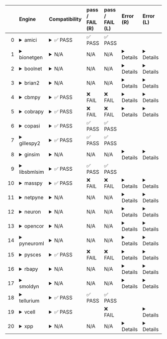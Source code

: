 |    | Engine                                                                                                                                     | Compatibility                                                                                                                                                                                                       | pass / FAIL (R)   | pass / FAIL (L)   | Error (R)                                                                                                                                                                                                                                                                                                                                                                                                                                                          | Error (L)                                                                                                                                                                                            | Type (R)                                                               | d1 (R)                                               | d1 (L)                                              |
|---:|:-------------------------------------------------------------------------------------------------------------------------------------------|:--------------------------------------------------------------------------------------------------------------------------------------------------------------------------------------------------------------------|:------------------|:------------------|:-------------------------------------------------------------------------------------------------------------------------------------------------------------------------------------------------------------------------------------------------------------------------------------------------------------------------------------------------------------------------------------------------------------------------------------------------------------------|:-----------------------------------------------------------------------------------------------------------------------------------------------------------------------------------------------------|:-----------------------------------------------------------------------|:-----------------------------------------------------|:----------------------------------------------------|
|  0 | <details><summary>amici</summary>https://docs.biosimulators.org/Biosimulators_AMICI/<br></details>                                         | <details><summary>&#9989; PASS</summary>The file extensions ('sbml', 'sedml') suggest the input file types are '['SBML', 'SED-ML']'. ['SBML', 'SED-ML'] are compatible with amici</details>                         | &#9989; PASS      | &#9989; PASS      |                                                                                                                                                                                                                                                                                                                                                                                                                                                                    |                                                                                                                                                                                                      |                                                                        | <a href="d1_plots_remote\amici_d1.pdf">plot</a>      | <a href="d1_plots_local\amici_d1.pdf">plot</a>      |
|  1 | <details><summary>bionetgen</summary>https://docs.biosimulators.org/Biosimulators_BioNetGen/<br></details>                                 | <details><summary>N/A</summary>The file extensions ('sbml', 'sedml') suggest the input file types are not compatibe with bionetgen. ['BNGL', 'SED-ML'] are compatible with bionetgen</details>                      | N/A               | N/A               | <details><summary>Details</summary><span style="color:red;">The COMBINE/OMEX did not execute successfully:<br><br>  The SED document did not execute successfully:<br>  <br>    Language for model `net1` is not supported.<br>      - Model language `urn:sedml:language:sbml` is not supported. Models must be in BNGL format (e.g., `sed:model/@language` must match `^urn:sedml:language:bngl(\.$)` such as `urn:sedml:language:bngl`).</details>              | <details><summary>Details</summary>```Command '-i /root/in/LEMS_NML2_Ex9_FN_missing_xmlns.omex -o /root/out' in image 'ghcr.io/biosimulators/bionetgen' returned non-zero exit status 1```</details> | <details><summary>CAEE</summary>CombineArchiveExecutionError</details> | <a href="d1_plots_remote\bionetgen_d1.pdf">plot</a>  | <a href="d1_plots_local\bionetgen_d1.pdf">plot</a>  |
|  2 | <details><summary>boolnet</summary>https://docs.biosimulators.org/Biosimulators_BoolNet/<br></details>                                     | <details><summary>N/A</summary>The file extensions ('sbml', 'sedml') suggest the input file types are not compatibe with boolnet. ['SBML-qual', 'SED-ML'] are compatible with boolnet</details>                     | N/A               | N/A               | <details><summary>Details</summary><span style="color:red;">The COMBINE/OMEX did not execute successfully:<br><br>  The SED document did not execute successfully:<br>  <br>    Simulation `sim1` is invalid.<br>      - Number of points (20000) must be equal to the difference between the output end (200.0) and start times (0.0).</details>                                                                                                                  | <details><summary>Details</summary>```Command '-i /root/in/LEMS_NML2_Ex9_FN_missing_xmlns.omex -o /root/out' in image 'ghcr.io/biosimulators/boolnet' returned non-zero exit status 1```</details>   | <details><summary>CAEE</summary>CombineArchiveExecutionError</details> | <a href="d1_plots_remote\boolnet_d1.pdf">plot</a>    | <a href="d1_plots_local\boolnet_d1.pdf">plot</a>    |
|  3 | <details><summary>brian2</summary>https://docs.biosimulators.org/Biosimulators_pyNeuroML/<br></details>                                    | <details><summary>N/A</summary>The file extensions ('sbml', 'sedml') suggest the input file types are not compatibe with brian2. ['NeuroML', 'SED-ML', 'LEMS', 'SED-ML'] are compatible with brian2</details>       | N/A               | N/A               | <details><summary>Details</summary>No module named 'libsbml'</details>                                                                                                                                                                                                                                                                                                                                                                                             | <details><summary>Details</summary>```Command '-i /root/in/LEMS_NML2_Ex9_FN_missing_xmlns.omex -o /root/out' in image 'ghcr.io/biosimulators/brian2' returned non-zero exit status 1```</details>    | <details><summary>MNFE</summary>ModuleNotFoundError</details>          |                                                      |                                                     |
|  4 | <details><summary>cbmpy</summary>https://docs.biosimulators.org/Biosimulators_CBMPy/<br></details>                                         | <details><summary>&#9989; PASS</summary>The file extensions ('sbml', 'sedml') suggest the input file types are '['SBML', 'SED-ML']'. ['SBML', 'SED-ML'] are compatible with cbmpy</details>                         | &#10060; FAIL     | &#10060; FAIL     | <details><summary>Details</summary><span style="color:red;">The COMBINE/OMEX did not execute successfully:<br><br>  The SED document did not execute successfully:<br>  <br>    UniformTimeCourseSimulation `sim1` is not supported.<br>      - Simulation sim1 of type `UniformTimeCourseSimulation` is not supported. Simulation must be an instance of one of the following:<br>          - SteadyStateSimulation</details>                                     | <details><summary>Details</summary>```Command '-i /root/in/LEMS_NML2_Ex9_FN_missing_xmlns.omex -o /root/out' in image 'ghcr.io/biosimulators/cbmpy' returned non-zero exit status 1```</details>     | <details><summary>CAEE</summary>CombineArchiveExecutionError</details> | <a href="d1_plots_remote\cbmpy_d1.pdf">plot</a>      | <a href="d1_plots_local\cbmpy_d1.pdf">plot</a>      |
|  5 | <details><summary>cobrapy</summary>https://docs.biosimulators.org/Biosimulators_COBRApy/<br>Only allows steady state simulations</details> | <details><summary>&#9989; PASS</summary>The file extensions ('sbml', 'sedml') suggest the input file types are '['SBML', 'SED-ML']'. ['SBML', 'SED-ML'] are compatible with cobrapy</details>                       | &#10060; FAIL     | &#10060; FAIL     | <details><summary>Details</summary><span style="color:red;">The COMBINE/OMEX did not execute successfully:<br><br>  The SED document did not execute successfully:<br>  <br>    UniformTimeCourseSimulation `sim1` is not supported.<br>      - Simulation sim1 of type `UniformTimeCourseSimulation` is not supported. Simulation must be an instance of one of the following:<br>          - SteadyStateSimulation</details>                                     | <details><summary>Details</summary>```Command '-i /root/in/LEMS_NML2_Ex9_FN_missing_xmlns.omex -o /root/out' in image 'ghcr.io/biosimulators/cobrapy' returned non-zero exit status 1```</details>   | <details><summary>CAEE</summary>CombineArchiveExecutionError</details> | <a href="d1_plots_remote\cobrapy_d1.pdf">plot</a>    | <a href="d1_plots_local\cobrapy_d1.pdf">plot</a>    |
|  6 | <details><summary>copasi</summary>https://docs.biosimulators.org/Biosimulators_COPASI/<br></details>                                       | <details><summary>&#9989; PASS</summary>The file extensions ('sbml', 'sedml') suggest the input file types are '['SBML', 'SED-ML']'. ['SBML', 'SED-ML'] are compatible with copasi</details>                        | &#9989; PASS      | &#9989; PASS      |                                                                                                                                                                                                                                                                                                                                                                                                                                                                    |                                                                                                                                                                                                      |                                                                        | <a href="d1_plots_remote\copasi_d1.pdf">plot</a>     | <a href="d1_plots_local\copasi_d1.pdf">plot</a>     |
|  7 | <details><summary>gillespy2</summary>https://docs.biosimulators.org/Biosimulators_GillesPy2/<br></details>                                 | <details><summary>&#9989; PASS</summary>The file extensions ('sbml', 'sedml') suggest the input file types are '['SBML', 'SED-ML']'. ['SBML', 'SED-ML'] are compatible with gillespy2</details>                     | &#9989; PASS      | &#9989; PASS      |                                                                                                                                                                                                                                                                                                                                                                                                                                                                    |                                                                                                                                                                                                      |                                                                        | <a href="d1_plots_remote\gillespy2_d1.pdf">plot</a>  | <a href="d1_plots_local\gillespy2_d1.pdf">plot</a>  |
|  8 | <details><summary>ginsim</summary>https://docs.biosimulators.org/Biosimulators_GINsim/<br></details>                                       | <details><summary>N/A</summary>The file extensions ('sbml', 'sedml') suggest the input file types are not compatibe with ginsim. ['SBML-qual', 'SED-ML'] are compatible with ginsim</details>                       | N/A               | N/A               | <details><summary>Details</summary><span style="color:red;">The COMBINE/OMEX did not execute successfully:<br><br>  The SED document did not execute successfully:<br>  <br>    Simulation `sim1` is invalid.<br>      - The interval between the output start and time time must be an integer multiple of the number of steps, not `0.01`:<br>          Output start time: 0.0<br>          Output end time: 200.0<br>          Number of steps: 20000</details> | <details><summary>Details</summary>```Command '-i /root/in/LEMS_NML2_Ex9_FN_missing_xmlns.omex -o /root/out' in image 'ghcr.io/biosimulators/ginsim' returned non-zero exit status 1```</details>    | <details><summary>CAEE</summary>CombineArchiveExecutionError</details> | <a href="d1_plots_remote\ginsim_d1.pdf">plot</a>     | <a href="d1_plots_local\ginsim_d1.pdf">plot</a>     |
|  9 | <details><summary>libsbmlsim</summary>https://docs.biosimulators.org/Biosimulators_LibSBMLSim/<br></details>                               | <details><summary>&#9989; PASS</summary>The file extensions ('sbml', 'sedml') suggest the input file types are '['SBML', 'SED-ML']'. ['SBML', 'SED-ML'] are compatible with libsbmlsim</details>                    | &#9989; PASS      | &#9989; PASS      |                                                                                                                                                                                                                                                                                                                                                                                                                                                                    |                                                                                                                                                                                                      |                                                                        | <a href="d1_plots_remote\libsbmlsim_d1.pdf">plot</a> | <a href="d1_plots_local\libsbmlsim_d1.pdf">plot</a> |
| 10 | <details><summary>masspy</summary>https://docs.biosimulators.org/Biosimulators_MASSpy/<br></details>                                       | <details><summary>&#9989; PASS</summary>The file extensions ('sbml', 'sedml') suggest the input file types are '['SBML', 'SED-ML']'. ['SBML', 'SED-ML'] are compatible with masspy</details>                        | &#10060; FAIL     | &#10060; FAIL     | <details><summary>Details</summary><span style="color:red;">The COMBINE/OMEX did not execute successfully:<br><br>  The SED document did not execute successfully:<br>  <br>    Something went wrong reading the SBML model. Most likely the SBML model is not valid. Please check that your model is valid using the `mass.io.sbml.validate_sbml_model` function or via the online validator at http://sbml.org/validator .<br>    	`(model, errors) = validate_sbml_model(filename)`<br>    If the model is valid and cannot be read please open an issue at https://github.com/SBRG/masspy/issues .</details>                                                                                                                                                                                                                                                                                                                                                                                                                                                                    | <details><summary>Details</summary>```Command '-i /root/in/LEMS_NML2_Ex9_FN_missing_xmlns.omex -o /root/out' in image 'ghcr.io/biosimulators/masspy' returned non-zero exit status 1```</details>    | <details><summary>CAEE</summary>CombineArchiveExecutionError</details> | <a href="d1_plots_remote\masspy_d1.pdf">plot</a>     | <a href="d1_plots_local\masspy_d1.pdf">plot</a>     |
| 11 | <details><summary>netpyne</summary>https://docs.biosimulators.org/Biosimulators_pyNeuroML/<br></details>                                   | <details><summary>N/A</summary>The file extensions ('sbml', 'sedml') suggest the input file types are not compatibe with netpyne. ['NeuroML', 'SED-ML', 'LEMS', 'SED-ML'] are compatible with netpyne</details>     | N/A               | N/A               | <details><summary>Details</summary>No module named 'libsbml'</details>                                                                                                                                                                                                                                                                                                                                                                                             | <details><summary>Details</summary>```Command '-i /root/in/LEMS_NML2_Ex9_FN_missing_xmlns.omex -o /root/out' in image 'ghcr.io/biosimulators/netpyne' returned non-zero exit status 1```</details>   | <details><summary>MNFE</summary>ModuleNotFoundError</details>          |                                                      |                                                     |
| 12 | <details><summary>neuron</summary>https://docs.biosimulators.org/Biosimulators_pyNeuroML/<br></details>                                    | <details><summary>N/A</summary>The file extensions ('sbml', 'sedml') suggest the input file types are not compatibe with neuron. ['NeuroML', 'SED-ML', 'LEMS', 'SED-ML'] are compatible with neuron</details>       | N/A               | N/A               | <details><summary>Details</summary>No module named 'libsbml'</details>                                                                                                                                                                                                                                                                                                                                                                                             | <details><summary>Details</summary>```Command '-i /root/in/LEMS_NML2_Ex9_FN_missing_xmlns.omex -o /root/out' in image 'ghcr.io/biosimulators/neuron' returned non-zero exit status 1```</details>    | <details><summary>MNFE</summary>ModuleNotFoundError</details>          |                                                      |                                                     |
| 13 | <details><summary>opencor</summary>https://docs.biosimulators.org/Biosimulators_OpenCOR/<br></details>                                     | <details><summary>N/A</summary>The file extensions ('sbml', 'sedml') suggest the input file types are not compatibe with opencor. ['CellML', 'SED-ML'] are compatible with opencor</details>                        | N/A               | N/A               | <details><summary>Details</summary>No module named 'libsbml'</details>                                                                                                                                                                                                                                                                                                                                                                                             | <details><summary>Details</summary>```Command '-i /root/in/LEMS_NML2_Ex9_FN_missing_xmlns.omex -o /root/out' in image 'ghcr.io/biosimulators/opencor' returned non-zero exit status 1```</details>   | <details><summary>MNFE</summary>ModuleNotFoundError</details>          |                                                      |                                                     |
| 14 | <details><summary>pyneuroml</summary>https://docs.biosimulators.org/Biosimulators_pyNeuroML/<br></details>                                 | <details><summary>N/A</summary>The file extensions ('sbml', 'sedml') suggest the input file types are not compatibe with pyneuroml. ['NeuroML', 'SED-ML', 'LEMS', 'SED-ML'] are compatible with pyneuroml</details> | N/A               | N/A               | <details><summary>Details</summary>No module named 'libsbml'</details>                                                                                                                                                                                                                                                                                                                                                                                             | <details><summary>Details</summary>```Command '-i /root/in/LEMS_NML2_Ex9_FN_missing_xmlns.omex -o /root/out' in image 'ghcr.io/biosimulators/pyneuroml' returned non-zero exit status 1```</details> | <details><summary>MNFE</summary>ModuleNotFoundError</details>          |                                                      |                                                     |
| 15 | <details><summary>pysces</summary>https://docs.biosimulators.org/Biosimulators_PySCeS/<br></details>                                       | <details><summary>&#9989; PASS</summary>The file extensions ('sbml', 'sedml') suggest the input file types are '['SBML', 'SED-ML']'. ['SBML', 'SED-ML'] are compatible with pysces</details>                        | &#10060; FAIL     | &#10060; FAIL     | <details><summary>Details</summary><span style="color:red;">The COMBINE/OMEX did not execute successfully:<br><br>  The SED document did not execute successfully:<br>  <br>    Model at /tmp/tmp1bq_quiv/./LEMS_NML2_Ex9_FN.sbml could not be imported:<br>      <br>      File /tmp/tmp1bq_quiv/./LEMS_NML2_Ex9_FN.sbml.xml does not exist</details>                                                                                                             | <details><summary>Details</summary>```Command '-i /root/in/LEMS_NML2_Ex9_FN_missing_xmlns.omex -o /root/out' in image 'ghcr.io/biosimulators/pysces' returned non-zero exit status 1```</details>    | <details><summary>CAEE</summary>CombineArchiveExecutionError</details> | <a href="d1_plots_remote\pysces_d1.pdf">plot</a>     | <a href="d1_plots_local\pysces_d1.pdf">plot</a>     |
| 16 | <details><summary>rbapy</summary>https://docs.biosimulators.org/Biosimulators_RBApy/<br></details>                                         | <details><summary>N/A</summary>The file extensions ('sbml', 'sedml') suggest the input file types are not compatibe with rbapy. ['RBApy', 'SED-ML'] are compatible with rbapy</details>                             | N/A               | N/A               | <details><summary>Details</summary><span style="color:red;">The COMBINE/OMEX did not execute successfully:<br><br>  The SED document did not execute successfully:<br>  <br>    Language for model `net1` is not supported.<br>      - Model language `urn:sedml:language:sbml` is not supported. Models must be in RBA format (e.g., `sed:model/@language` must match `^urn:sedml:language:rba(\.$)` such as `urn:sedml:language:rba`).</details>                 | <details><summary>Details</summary>```Command '-i /root/in/LEMS_NML2_Ex9_FN_missing_xmlns.omex -o /root/out' in image 'ghcr.io/biosimulators/rbapy' returned non-zero exit status 1```</details>     | <details><summary>CAEE</summary>CombineArchiveExecutionError</details> | <a href="d1_plots_remote\rbapy_d1.pdf">plot</a>      | <a href="d1_plots_local\rbapy_d1.pdf">plot</a>      |
| 17 | <details><summary>smoldyn</summary>https://smoldyn.readthedocs.io/en/latest/python/api.html#sed-ml-combine-biosimulators-api<br></details> | <details><summary>N/A</summary>The file extensions ('sbml', 'sedml') suggest the input file types are not compatibe with smoldyn. ['Smoldyn', 'SED-ML'] are compatible with smoldyn</details>                       | N/A               | N/A               | <details><summary>Details</summary>No module named 'libsbml'</details>                                                                                                                                                                                                                                                                                                                                                                                             | <details><summary>Details</summary>```Command '-i /root/in/LEMS_NML2_Ex9_FN_missing_xmlns.omex -o /root/out' in image 'ghcr.io/biosimulators/smoldyn' returned non-zero exit status 1```</details>   | <details><summary>MNFE</summary>ModuleNotFoundError</details>          |                                                      |                                                     |
| 18 | <details><summary>tellurium</summary>https://docs.biosimulators.org/Biosimulators_tellurium/<br></details>                                 | <details><summary>&#9989; PASS</summary>The file extensions ('sbml', 'sedml') suggest the input file types are '['SBML', 'SED-ML']'. ['SBML', 'SED-ML'] are compatible with tellurium</details>                     | &#9989; PASS      | &#9989; PASS      |                                                                                                                                                                                                                                                                                                                                                                                                                                                                    |                                                                                                                                                                                                      |                                                                        | <a href="d1_plots_remote\tellurium_d1.pdf">plot</a>  | <a href="d1_plots_local\tellurium_d1.pdf">plot</a>  |
| 19 | <details><summary>vcell</summary>https://github.com/virtualcell/vcell<br></details>                                                        | <details><summary>&#9989; PASS</summary>The file extensions ('sbml', 'sedml') suggest the input file types are '['SBML', 'SED-ML']'. ['SBML', 'SED-ML', 'BNGL', 'SED-ML'] are compatible with vcell</details>       |                   | &#10060; FAIL     |                                                                                                                                                                                                                                                                                                                                                                                                                                                                    | <details><summary>Details</summary>```Command '-i /root/in/LEMS_NML2_Ex9_FN_missing_xmlns.omex -o /root/out' in image 'ghcr.io/biosimulators/vcell' returned non-zero exit status 1```</details>     |                                                                        |                                                      |                                                     |
| 20 | <details><summary>xpp</summary>https://docs.biosimulators.org/Biosimulators_XPP/<br></details>                                             | <details><summary>N/A</summary>The file extensions ('sbml', 'sedml') suggest the input file types are not compatibe with xpp. ['XPP', 'SED-ML'] are compatible with xpp</details>                                   | N/A               | N/A               | <details><summary>Details</summary>No module named 'libsbml'</details>                                                                                                                                                                                                                                                                                                                                                                                             | <details><summary>Details</summary>```Command '-i /root/in/LEMS_NML2_Ex9_FN_missing_xmlns.omex -o /root/out' in image 'ghcr.io/biosimulators/xpp' returned non-zero exit status 1```</details>       | <details><summary>MNFE</summary>ModuleNotFoundError</details>          |                                                      |                                                     |